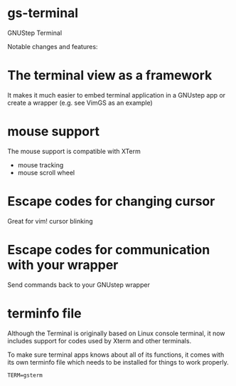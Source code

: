 # gs-terminal
GNUStep Terminal

Notable changes and features:

# The terminal view as a framework

It makes it much easier to embed terminal application in a GNUstep app or create a wrapper (e.g. see VimGS as an example)

# mouse support

The mouse support is compatible with XTerm
- mouse tracking
- mouse scroll wheel

# Escape codes for changing cursor

Great for vim!
cursor blinking

# Escape codes for communication with your wrapper

Send commands back to your GNUstep wrapper

# terminfo file

Although the Terminal is originally based on Linux console terminal, it now includes support for codes used by Xterm and other terminals.

To make sure terminal apps knows about all of its functions, it comes with its own terminfo file which needs to be installed for things to work properly.

`TERM=gsterm`
